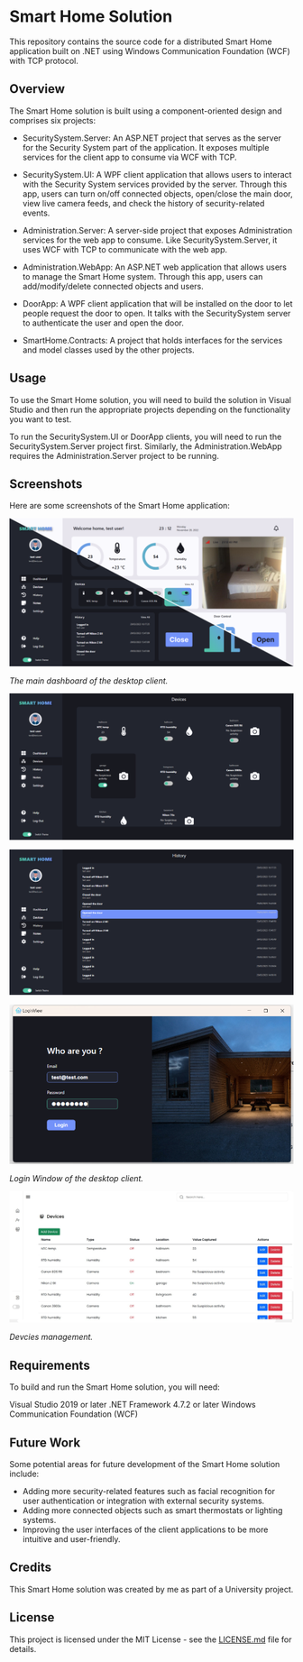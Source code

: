 # Smart Home Solution

This repository contains the source code for a distributed Smart Home application built on .NET using Windows Communication Foundation (WCF) with TCP protocol.

## Overview
The Smart Home solution is built using a component-oriented design and comprises six projects:

- SecuritySystem.Server: An ASP.NET project that serves as the server for the Security System part of the application. It exposes multiple services for the client app to consume via WCF with TCP.

- SecuritySystem.UI: A WPF client application that allows users to interact with the Security System services provided by the server. Through this app, users can turn on/off connected objects, open/close the main door, view live camera feeds, and check the history of security-related events.

- Administration.Server: A server-side project that exposes Administration services for the web app to consume. Like SecuritySystem.Server, it uses WCF with TCP to communicate with the web app.

- Administration.WebApp: An ASP.NET web application that allows users to manage the Smart Home system. Through this app, users can add/modify/delete connected objects and users.

- DoorApp: A WPF client application that will be installed on the door to let people request the door to open. It talks with the SecuritySystem server to authenticate the user and open the door.

- SmartHome.Contracts: A project that holds interfaces for the services and model classes used by the other projects.

## Usage
To use the Smart Home solution, you will need to build the solution in Visual Studio and then run the appropriate projects depending on the functionality you want to test.

To run the SecuritySystem.UI or DoorApp clients, you will need to run the SecuritySystem.Server project first. Similarly, the Administration.WebApp requires the Administration.Server project to be running.

## Screenshots
Here are some screenshots of the Smart Home application:

![Security System Dashboard](/screenshots/dashboard.png)

*The main dashboard of the desktop client.*

![Security System Devices](/screenshots/devices.png)


![Security System History](/screenshots/history.png)


![Login Window](/screenshots/login.png)

*Login Window of the desktop client.*

![Devcies management](/screenshots/devices_manage.png)

*Devcies management.*

## Requirements
To build and run the Smart Home solution, you will need:

Visual Studio 2019 or later
.NET Framework 4.7.2 or later
Windows Communication Foundation (WCF)
## Future Work
Some potential areas for future development of the Smart Home solution include:

- Adding more security-related features such as facial recognition for user authentication or integration with external security systems.
- Adding more connected objects such as smart thermostats or lighting systems.
- Improving the user interfaces of the client applications to be more intuitive and user-friendly.
## Credits
This Smart Home solution was created by me as part of a University project.

## License
This project is licensed under the MIT License - see the [LICENSE.md]() file for details.